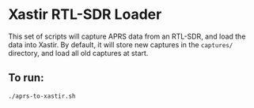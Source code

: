 # Xastir RTL-SDR Loader

This set of scripts will capture APRS data from an RTL-SDR, and load the data into Xastir.  By default, it will store new captures in the `captures/` directory, and load all old captures at start.

## To run:
`./aprs-to-xastir.sh`